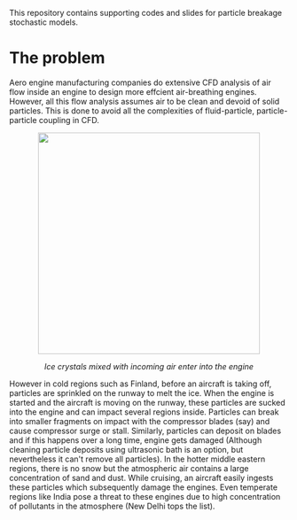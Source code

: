 This repository contains supporting codes and slides for particle breakage stochastic models. 
# The problem
Aero engine manufacturing companies do extensive CFD analysis of air flow inside an engine to design more effcient air-breathing engines. However, all this flow analysis assumes air to be clean and devoid of solid particles. This is done to avoid all the complexities of fluid-particle, particle-particle coupling in CFD. 
<p align="center">
<img src="https://user-images.githubusercontent.com/72824334/209989558-2bbd9fee-d2ba-4499-9e6b-c9a7e59246a1.png" width="400" height="400">
</p>  
<p align="center">
    <em>Ice crystals mixed with incoming air enter into the engine</em>
</p>

However in cold regions such as Finland, before an aircraft is taking off, particles are sprinkled on the runway to melt the ice. When the engine is started and the aircraft is moving on the runway, these particles are sucked into the engine and can impact several regions inside. Particles can break into smaller fragments on impact
with the compressor blades (say) and cause compressor surge or stall. Similarly, particles can deposit on blades and if this happens over a long time, engine gets damaged (Although cleaning particle deposits using ultrasonic bath is an option, but nevertheless it can't remove all particles). In the hotter middle eastern regions, there is no snow but the atmospheric air contains a large concentration of sand and dust. While cruising, an aircraft easily ingests these particles which subsequently damage the engines. Even temperate regions like India pose a threat to these engines due to high concentration of pollutants in the atmosphere (New Delhi tops the list).

